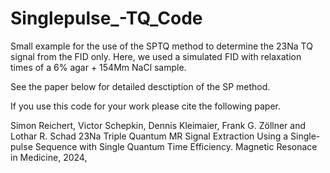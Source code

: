 # Singlepulse_-TQ_Code

Small example for the use of the SPTQ method to determine the 23Na TQ signal from the FID only.
Here, we used a simulated FID with relaxation times of a 6% agar + 154Mm NaCl sample. 

See the paper below for detailed desctiption of the SP method.


If you use this code for your work please cite the following paper.


Simon Reichert, Victor Schepkin, Dennis Kleimaier, Frank G. Zöllner and Lothar R. Schad
23Na Triple Quantum MR Signal Extraction Using a Single-pulse Sequence with Single Quantum Time Efficiency.
Magnetic Resonace in Medicine, 2024, 
